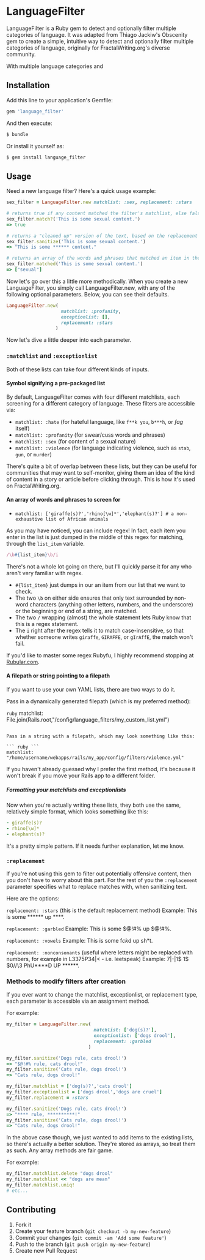 # LanguageFilter

LanguageFilter is a Ruby gem to detect and optionally filter multiple categories of language. It was adapted from Thiago Jackiw's Obscenity gem to create a simple, intuitive way to detect and optionally filter multiple categories of language, originally for FractalWriting.org's diverse community.

With multiple language categories and 

## Installation

Add this line to your application's Gemfile:

``` ruby
gem 'language_filter'
```

And then execute:

``` bash
$ bundle
```

Or install it yourself as:

``` bash
$ gem install language_filter
```

## Usage

Need a new language filter? Here's a quick usage example:

``` ruby
sex_filter = LanguageFilter.new matchlist: :sex, replacement: :stars

# returns true if any content matched the filter's matchlist, else false
sex_filter.match?('This is some sexual content.')
=> true

# returns a "cleaned up" version of the text, based on the replacement rule
sex_filter.sanitize('This is some sexual content.')
=> "This is some ****** content."

# returns an array of the words and phrases that matched an item in the matchlist
sex_filter.matched('This is some sexual content.')
=> ["sexual"]
```

Now let's go over this a little more methodically. When you create a new LanguageFilter, you simply call LanguageFilter.new, with any of the following optional parameters. Below, you can see their defaults.

``` ruby
LanguageFilter.new(
                    matchlist: :profanity,
                    exceptionlist: [],
                    replacement: :stars
                  )
```

Now let's dive a little deeper into each parameter.

### `:matchlist` and `:exceptionlist`

Both of these lists can take four different kinds of inputs.

#### Symbol signifying a pre-packaged list

By default, LanguageFilter comes with four different matchlists, each screening for a different category of language. These filters are accessible via:

- `matchlist: :hate` (for hateful language, like `f**k you`, `b***h`, or *fag* itself)
- `matchlist: :profanity` (for swear/cuss words and phrases)
- `matchlist: :sex` (for content of a sexual nature)
- `matchlist: :violence` (for language indicating violence, such as `stab`, `gun`, or `murder`)

There's quite a bit of overlap between these lists, but they can be useful for communities that may want to self-monitor, giving them an idea of the kind of content in a story or article before clicking through. This is how it's used on FractalWriting.org.

#### An array of words and phrases to screen for

- `matchlist: ['giraffe(s)?','rhino[\w]*','elephant(s)?'] # a non-exhaustive list of African animals`

As you may have noticed, you can include regex! In fact, each item you enter in the list is just dumped in the middle of this regex for matching, through the `list_item` variable.

``` ruby
/\b#{list_item}\b/i
```

There's not a whole lot going on there, but I'll quickly parse it for any who aren't very familiar with regex.

- `#{list_item}` just dumps in our an item from our list that we want to check.
- The two `\b` on either side ensures that only text surrounded by non-word characters (anything other letters, numbers, and the underscore) or the beginning or end of a string, are matched.
- The two `/` wrapping (almost) the whole statement lets Ruby know that this is a regex statement.
- The `i` right after the regex tells it to match case-insensitive, so that whether someone writes `giraffe`, `GIRAFFE`, or `gIrAffE`, the match won't fail.

If you'd like to master some regex Rubyfu, I highly recommend stopping at [Rubular.com](http://rubular.com/).

#### A filepath or string pointing to a filepath

If you want to use your own YAML lists, there are two ways to do it.

Pass in a dynamically generated filepath (which is my preferred method):

``` ruby ```
matchlist: File.join(Rails.root,"/config/language_filters/my_custom_list.yml")
```

Pass in a string with a filepath, which may look something like this:

``` ruby ```
matchlist: "/home/username/webapps/rails/my_app/config/filters/violence.yml"
```

If you haven't already guessed why I prefer the first method, it's because it won't break if you move your Rails app to a different folder.

##### Formatting your matchlists and exceptionlists

Now when you're actually writing these lists, they both use the same, relatively simple format, which looks something like this:

``` YAML
- giraffe(s)?
- rhino[\w]*
- elephant(s)?
```

It's a pretty simple pattern. If it needs further explanation, let me know.

### `:replacement`

If you're not using this gem to filter out potentially offensive content, then you don't have to worry about this part. For the rest of you the `:replacement` parameter specifies what to replace matches with, when sanitizing text.

Here are the options:

`replacement: :stars` (this is the default replacement method)
Example: This is some ****** up ****.

`replacement: :garbled`
Example: This is some $@!#% up $@!#%.

`replacement: :vowels`
Example: This is some f*ck*d up sh*t.

`replacement: :nonconsonants` (useful where letters might be replaced with numbers, for example in L3375P34|< - i.e. leetspeak)
Example: 7|-|1$ 1$ $0/\/\3 PhU****D UP ******.

### Methods to modify filters after creation

If you ever want to change the matchlist, exceptionlist, or replacement type, each parameter is accessible via an assignment method.

For example:

``` ruby
my_filter = LanguageFilter.new(
                                matchlist: ['dog(s)?'], 
                                exceptionlist: ['dogs drool'],
                                replacement: :garbled
                              )

my_filter.sanitize('Dogs rule, cats drool!')
=> "$@!#% rule, cats drool!"
my_filter.sanitize('Cats rule, dogs drool!')
=> "Cats rule, dogs drool!"

my_filter.matchlist = ['dog(s)?','cats drool']
my_filter.exceptionlist = ['dogs drool','dogs are cruel']
my_filter.replacement = :stars

my_filter.sanitize('Dogs rule, cats drool!')
=> "**** rule, **********!"
my_filter.sanitize('Cats rule, dogs drool!')
=> "Cats rule, dogs drool!"
```

In the above case though, we just wanted to add items to the existing lists, so there's actually a better solution. They're stored as arrays, so treat them as such. Any array methods are fair game.

For example:

``` ruby
my_filter.matchlist.delete "dogs drool"
my_filter.matchlist << "dogs are mean"
my_filter.matchlist.uniq!
# etc...
```

## Contributing

1. Fork it
2. Create your feature branch (`git checkout -b my-new-feature`)
3. Commit your changes (`git commit -am 'Add some feature'`)
4. Push to the branch (`git push origin my-new-feature`)
5. Create new Pull Request
